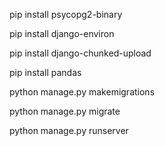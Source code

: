 pip install psycopg2-binary

pip install django-environ

pip install django-chunked-upload

pip install pandas

python manage.py makemigrations

python manage.py migrate

python manage.py runserver

